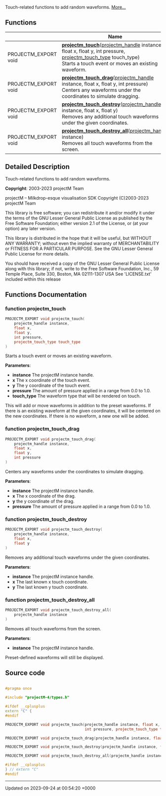 Touch-related functions to add random waveforms.  [More...](#detailed-description)

## Functions

|                | Name           |
| -------------- | -------------- |
| PROJECTM_EXPORT void | **[projectm_touch](/projectm/apiapi/projectm/touch.md#function-projectm-touch)**([projectm_handle](/projectm/apiapi/projectm/types.md#typedef-projectm-handle) instance, float x, float y, int pressure, [projectm_touch_type](/projectm/apiapi/projectm/types.md#enum-projectm-touch-type) touch_type)<br>Starts a touch event or moves an existing waveform.  |
| PROJECTM_EXPORT void | **[projectm_touch_drag](/projectm/apiapi/projectm/touch.md#function-projectm-touch-drag)**([projectm_handle](/projectm/apiapi/projectm/types.md#typedef-projectm-handle) instance, float x, float y, int pressure)<br>Centers any waveforms under the coordinates to simulate dragging.  |
| PROJECTM_EXPORT void | **[projectm_touch_destroy](/projectm/apiapi/projectm/touch.md#function-projectm-touch-destroy)**([projectm_handle](/projectm/apiapi/projectm/types.md#typedef-projectm-handle) instance, float x, float y)<br>Removes any additional touch waveforms under the given coordinates.  |
| PROJECTM_EXPORT void | **[projectm_touch_destroy_all](/projectm/apiapi/projectm/touch.md#function-projectm-touch-destroy-all)**([projectm_handle](/projectm/apiapi/projectm/types.md#typedef-projectm-handle) instance)<br>Removes all touch waveforms from the screen.  |

## Detailed Description

Touch-related functions to add random waveforms. 

**Copyright**: 2003-2023 projectM Team


projectM &ndash; Milkdrop-esque visualisation SDK Copyright (C)2003-2023 projectM Team

This library is free software; you can redistribute it and/or modify it under the terms of the GNU Lesser General Public License as published by the Free Software Foundation; either version 2.1 of the License, or (at your option) any later version.

This library is distributed in the hope that it will be useful, but WITHOUT ANY WARRANTY; without even the implied warranty of MERCHANTABILITY or FITNESS FOR A PARTICULAR PURPOSE. See the GNU Lesser General Public License for more details.

You should have received a copy of the GNU Lesser General Public License along with this library; if not, write to the Free Software Foundation, Inc., 59 Temple Place, Suite 330, Boston, MA 02111-1307 USA See 'LICENSE.txt' included within this release 


## Functions Documentation

### function projectm_touch

```cpp
PROJECTM_EXPORT void projectm_touch(
    projectm_handle instance,
    float x,
    float y,
    int pressure,
    projectm_touch_type touch_type
)
```

Starts a touch event or moves an existing waveform. 

**Parameters**: 

  * **instance** The projectM instance handle. 
  * **x** The x coordinate of the touch event. 
  * **y** The y coordinate of the touch event. 
  * **pressure** The amount of pressure applied in a range from 0.0 to 1.0. 
  * **touch_type** The waveform type that will be rendered on touch. 


This will add or move waveforms in addition to the preset waveforms. If there is an existing waveform at the given coordinates, it will be centered on the new coordinates. If there is no waveform, a new one will be added.


### function projectm_touch_drag

```cpp
PROJECTM_EXPORT void projectm_touch_drag(
    projectm_handle instance,
    float x,
    float y,
    int pressure
)
```

Centers any waveforms under the coordinates to simulate dragging. 

**Parameters**: 

  * **instance** The projectM instance handle. 
  * **x** The x coordinate of the drag. 
  * **y** the y coordinate of the drag. 
  * **pressure** The amount of pressure applied in a range from 0.0 to 1.0. 


### function projectm_touch_destroy

```cpp
PROJECTM_EXPORT void projectm_touch_destroy(
    projectm_handle instance,
    float x,
    float y
)
```

Removes any additional touch waveforms under the given coordinates. 

**Parameters**: 

  * **instance** The projectM instance handle. 
  * **x** The last known x touch coordinate. 
  * **y** The last known y touch coordinate. 


### function projectm_touch_destroy_all

```cpp
PROJECTM_EXPORT void projectm_touch_destroy_all(
    projectm_handle instance
)
```

Removes all touch waveforms from the screen. 

**Parameters**: 

  * **instance** The projectM instance handle. 


Preset-defined waveforms will still be displayed.




## Source code

```cpp

#pragma once

#include "projectM-4/types.h"

#ifdef __cplusplus
extern "C" {
#endif

PROJECTM_EXPORT void projectm_touch(projectm_handle instance, float x, float y,
                                    int pressure, projectm_touch_type touch_type);

PROJECTM_EXPORT void projectm_touch_drag(projectm_handle instance, float x, float y, int pressure);

PROJECTM_EXPORT void projectm_touch_destroy(projectm_handle instance, float x, float y);

PROJECTM_EXPORT void projectm_touch_destroy_all(projectm_handle instance);

#ifdef __cplusplus
} // extern "C"
#endif
```


-------------------------------

Updated on 2023-09-24 at 00:54:20 +0000
